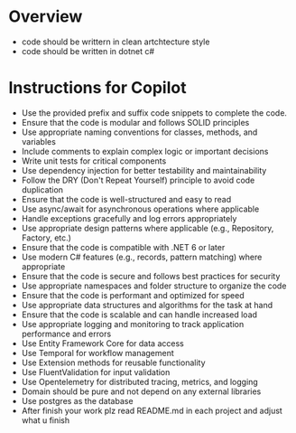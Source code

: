 # Overview
- code should be writtern in clean artchtecture style
- code should be written in dotnet c#
# Instructions for Copilot
- Use the provided prefix and suffix code snippets to complete the code.
- Ensure that the code is modular and follows SOLID principles
- Use appropriate naming conventions for classes, methods, and variables
- Include comments to explain complex logic or important decisions
- Write unit tests for critical components
- Use dependency injection for better testability and maintainability
- Follow the DRY (Don't Repeat Yourself) principle to avoid code duplication
- Ensure that the code is well-structured and easy to read
- Use async/await for asynchronous operations where applicable
- Handle exceptions gracefully and log errors appropriately
- Use appropriate design patterns where applicable (e.g., Repository, Factory, etc.)
- Ensure that the code is compatible with .NET 6 or later
- Use modern C# features (e.g., records, pattern matching) where appropriate
- Ensure that the code is secure and follows best practices for security
- Use appropriate namespaces and folder structure to organize the code
- Ensure that the code is performant and optimized for speed
- Use appropriate data structures and algorithms for the task at hand
- Ensure that the code is scalable and can handle increased load
- Use appropriate logging and monitoring to track application performance and errors    
- Use Entity Framework Core for data access    
- Use Temporal for workflow management
- Use Extension methods for reusable functionality
- Use FluentValidation for input validation
- Use Opentelemetry for distributed tracing, metrics, and logging
- Domain should be pure and not depend on any external libraries
- Use postgres as the database
- After finish your work plz read README.md in each project and adjust what u finish